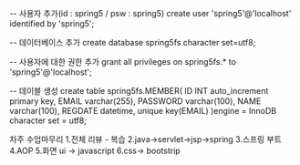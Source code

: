 -- 사용자 추가(id : spring5 / psw : spring5)
create user 'spring5'@'localhost' identified by 'spring5';

-- 데이터베이스 추가
create database spring5fs character set=utf8;

-- 사용자에 대한 권한 추가
grant all privileges on spring5fs.* to 'spring5'@'localhost';

-- 데이블 생성
create table spring5fs.MEMBER(
ID INT auto_increment primary key,
EMAIL varchar(255),
PASSWORD varchar(100),
NAME varchar(100),
REGDATE datetime,
unique key(EMAIL)
)engine = InnoDB character set = utf8;


차주 수업마무리
1.전체 리뷰 - 복습
2.java->servlet->jsp->spring
3.스프링 부트
4.AOP
5.화면 ui -> javascript
6.css-> bootstrip

